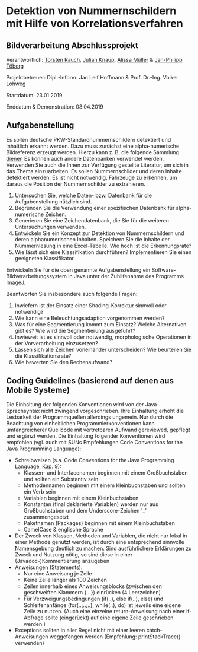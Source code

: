 # Detektion von Nummernschildern mit Hilfe von Korrelationsverfahren
## Bildverarbeitung Abschlussprojekt

Verantwortlich: [Torsten Rauch](https://github.com/ToRauch), [Julian Knaup](https://github.com/julianknaup), [Alissa Müller](https://github.com/chaosbambi) & [Jan-Philipp Töberg](https://github.com/Janfiderheld)

Projektbetreuer: Dipl.-Inform. Jan Leif Hoffmann & Prof. Dr.-Ing. Volker Lohweg 


Startdatum: 23.01.2019

Enddatum & Demonstration: 08.04.2019

## Aufgabenstellung

Es sollen deutsche PKW-Standardnummernschildern detektiert und inhaltlich erkannt werden. Dazu muss zunächst eine alpha-numerische Bildreferenz erzeugt werden.
Hierzu kann z. B. die folgende Sammlung [dienen](http://www.dna.nl/germany.htm) Es können auch andere Datenbanken verwendet werden. 
Verwenden Sie auch die Ihnen zur Verfügung gestellte Literatur, um sich in das Thema einzuarbeiten. 
Es sollen Nummernschilder und deren Inhalte detektiert werden. Es ist nicht notwendig, Fahrzeuge zu erkennen, um daraus die Position der Nummernschilder zu extrahieren.  

1. Untersuchen Sie, welche Daten- bzw. Datenbank für die Aufgabenstellung nützlich sind.  
2. Begründen Sie die Verwendung einer spezifischen Datenbank für alpha-numerische Zeichen. 
3. Generieren Sie eine Zeichendatenbank, die Sie für die weiteren Untersuchungen verwenden. 
4. Entwickeln Sie ein Konzept zur Detektion von Nummernschildern und deren alphanumerischen Inhalten. Speichern Sie die Inhalte der Nummernlesung in eine Excel-Tabelle. Wie hoch ist die Erkennungsrate? 
5. Wie lässt sich eine Klassifikation durchführen? Implementieren Sie einen geeigneten Klassifikator.  

Entwickeln Sie für die oben genannte Aufgabenstellung ein Software-Bildverarbeitungssystem in Java unter der Zuhilfenahme des Programms ImageJ.
  
Beantworten Sie insbesondere auch folgende Fragen: 

1. Inwiefern ist der Einsatz einer Shading-Korrektur sinnvoll oder notwendig? 
2. Wie kann eine Beleuchtungsadaption vorgenommen werden? 
3. Was für eine Segmentierung kommt zum Einsatz? Welche Alternativen gibt es? Wie wird die Segmentierung ausgeführt? 
4. Inwieweit ist es sinnvoll oder notwendig, morphologische Operationen in der Vorverarbeitung einzusetzen? 
5. Lassen sich alle Zeichen voneinander unterscheiden? Wie beurteilen Sie die Klassifikationsrate?  
6. Wie bewerten Sie den Rechenaufwand? 

## Coding Guidelines (basierend auf denen aus Mobile Systeme)

Die Einhaltung der folgenden Konventionen wird von der Java-Sprachsyntax nicht zwingend vorgeschrieben. Ihre Einhaltung erhöht die Lesbarkeit der Programmquellen allerdings ungemein. Nur durch die Beachtung von einheitlichen Programmierkonventionen kann umfangreicherer Quellcode mit vertretbaren Aufwand gereviewed, gepflegt und ergänzt werden. Die Einhaltung folgender Konventionen wird empfohlen (vgl. auch mit SUNs Empfehlungen Code Conventions for the Java Programming Language):
- Schreibweisen (s.a. Code Conventions for the Java Programming Language, Kap. 9):
  - Klassen- und Interfacenamen beginnen mit einem Großbuchstaben und sollten ein Substantiv sein
  - Methodennamen beginnen mit einem Kleinbuchstaben und sollten ein Verb sein
  - Variablen beginnen mit einem Kleinbuchstaben
  - Konstanten (final deklarierte Variablen) werden nur aus Großbuchstaben und dem Underscore-Zeichen '_' zusammengesetzt
  - Paketnamen (Packages) beginnen mit einem Kleinbuchstaben
  - CamelCase & englische Sprache
- Der Zweck von Klassen, Methoden und Variablen, die nicht nur lokal in einer Methode genutzt werden, ist durch eine entsprechend sinnvolle Namensgebung deutlich zu machen. Sind ausführlichere Erklärungen zu Zweck und Nutzung nötig, so sind diese in einer (Javadoc-)Kommentierung anzugeben
- Anweisungen (Statements):
  - Nur eine Anweisung je Zeile
  - Keine Zeile länger als 100 Zeichen
  - Zeilen innerhalb eines Anweisungsblocks (zwischen den geschweiften Klammern {...}) einrücken (4 Leerzeichen)
  - Für Verzweigungsbedingungen (if(..), else if(..), else) und Schleifenanfänge (for(..;..;..), while(..), do) ist jeweils eine eigene Zeile zu nutzen. (Auch eine einzelne return-Anweisung nach einer if-Abfrage sollte (eingerückt) auf eine eigene Zeile geschrieben werden.)
- Exceptions sollten in aller Regel nicht mit einer leeren catch-Anweisungen weggefangen werden (Empfehlung: printStackTrace() verwenden)